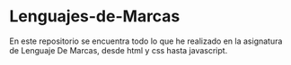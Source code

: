 # Lenguajes-de-Marcas
En este repositorio se encuentra todo lo que he realizado en la asignatura de Lenguaje De Marcas, desde html y css hasta javascript.
